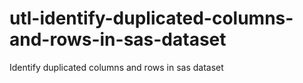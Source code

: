 # utl-identify-duplicated-columns-and-rows-in-sas-dataset
Identify duplicated columns and rows in sas dataset 
